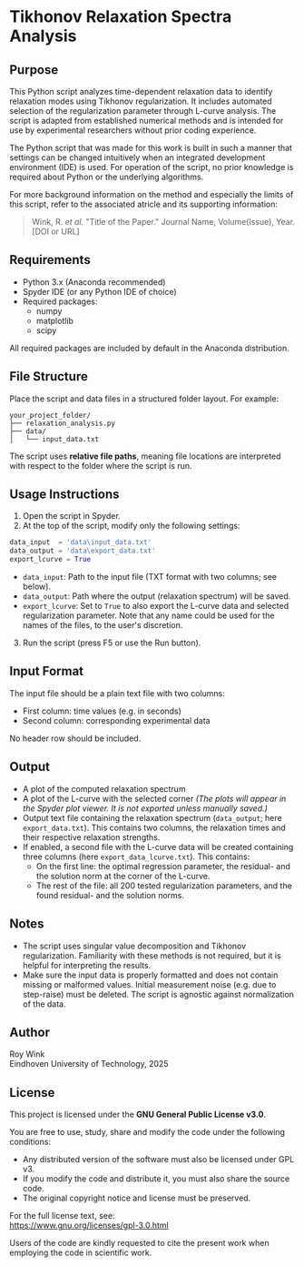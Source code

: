 # Tikhonov Relaxation Spectra Analysis

## Purpose

This Python script analyzes time-dependent relaxation data to identify relaxation modes using Tikhonov regularization. It includes automated selection of the regularization parameter through L-curve analysis. The script is adapted from established numerical methods and is intended for use by experimental researchers without prior coding experience.

The Python script that was made for this work is built in such a manner that settings can be changed intuitively when an integrated development environment (IDE) is used. For operation of the script, no prior knowledge is required about Python or the underlying algorithms. 

For more background information on the method and especially the limits of this script, refer to the associated atricle and its supporting information: 

> Wink, R. *et al.* "Title of the Paper." Journal Name, Volume(Issue), Year. [DOI or URL]

## Requirements

- Python 3.x (Anaconda recommended)
- Spyder IDE (or any Python IDE of choice)
- Required packages:
  - numpy
  - matplotlib
  - scipy

All required packages are included by default in the Anaconda distribution.

## File Structure

Place the script and data files in a structured folder layout. For example:

```
your_project_folder/
├── relaxation_analysis.py
├── data/
│   └── input_data.txt
```

The script uses **relative file paths**, meaning file locations are interpreted with respect to the folder where the script is run.

## Usage Instructions

1. Open the script in Spyder.
2. At the top of the script, modify only the following settings:

```python
data_input  = 'data\input_data.txt'
data_output = 'data\export_data.txt'
export_lcurve = True
```

- `data_input`: Path to the input file (TXT format with two columns; see below).
- `data_output`: Path where the output (relaxation spectrum) will be saved.
- `export_lcurve`: Set to `True` to also export the L-curve data and selected regularization parameter.
Note that any name could be used for the names of the files, to the user's discretion.

3. Run the script (press F5 or use the Run button). 

## Input Format

The input file should be a plain text file with two columns:

- First column: time values (e.g. in seconds)
- Second column: corresponding experimental data

No header row should be included.

## Output

- A plot of the computed relaxation spectrum
- A plot of the L-curve with the selected corner
  *(The plots will appear in the Spyder plot viewer. It is not exported unless manually saved.)*
- Output text file containing the relaxation spectrum (`data_output`; here `export_data.txt`). This contains two columns, the relaxation times and their respective relaxation strengths.
- If enabled, a second file with the L-curve data will be created containing three columns (here `export_data_lcurve.txt`). This contains:
  - On the first line: the optimal regression parameter,  the residual- and the solution norm at the corner of the L-curve.
  - The rest of the file: all 200 tested regularization parameters, and the found residual- and the solution norms. 

## Notes

- The script uses singular value decomposition and Tikhonov regularization. Familiarity with these methods is not required, but it is helpful for interpreting the results.
- Make sure the input data is properly formatted and does not contain missing or malformed values. Initial measurement noise (e.g. due to step-raise) must be deleted. The script is agnostic against normalization of the data.

## Author

Roy Wink  
Eindhoven University of Technology, 2025

## License

This project is licensed under the **GNU General Public License v3.0**.

You are free to use, study, share and modify the code under the following conditions:

- Any distributed version of the software must also be licensed under GPL v3.
- If you modify the code and distribute it, you must also share the source code.
- The original copyright notice and license must be preserved.

For the full license text, see:  
https://www.gnu.org/licenses/gpl-3.0.html

Users of the code are kindly requested to cite the present work when employing the code in scientific work.